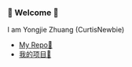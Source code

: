 ### 👋 Welcome 👋

I am Yongjie Zhuang (CurtisNewbie)

- [My Repo🚀](https://github.com/CurtisNewbie/my-repo/blob/main/README.md)
- [我的项目🚀](https://github.com/CurtisNewbie/my-repo/blob/main/README-CN.md)

<!--
**CurtisNewbie/curtisnewbie** is a  _special_  repository because its `README.md` (this file) appears on your GitHub profile.

Here are some ideas to get you started:

- 🔭 I’m currently working on ...
- 🌱 I’m currently learning ...
- 👯 I’m looking to collaborate on ...
- 🤔 I’m looking for help with ...
- 💬 Ask me about ...
- 📫 How to reach me: ...
- 😄 Pronouns: ...
- ⚡ Fun fact: ...
-->
